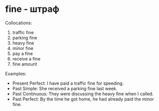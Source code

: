 # fine - штраф

Collocations:

1. traffic fine
2. parking fine
3. heavy fine
4. minor fine
5. pay a fine
6. receive a fine
7. fine amount

Examples:

- Present Perfect: I have paid a traffic fine for speeding.
- Past Simple: She received a parking fine last week.
- Past Continuous: They were discussing the heavy fine when I called.
- Past Perfect: By the time he got home, he had already paid the minor fine.
